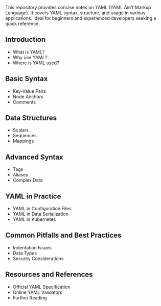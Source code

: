 
This repository provides concise notes on YAML (YAML Ain't Markup Language). It covers YAML syntax, structure, and usage in various applications. Ideal for beginners and experienced developers seeking a quick reference.

## Introduction

- What is YAML?
- Why use YAML?
- Where is YAML used?

## Basic Syntax

- Key-Value Pairs
- Node Anchors
- Comments

## Data Structures

- Scalars
- Sequences
- Mappings

## Advanced Syntax

- Tags
- Aliases
- Complex Data

## YAML in Practice

- YAML in Configuration Files
- YAML in Data Serialization
- YAML in Kubernetes

## Common Pitfalls and Best Practices

- Indentation Issues
- Data Types
- Security Considerations

## Resources and References

- Official YAML Specification
- Online YAML Validators
- Further Reading
